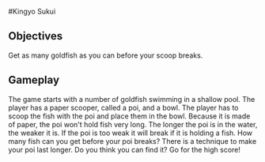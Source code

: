 #Kingyo Sukui

## Objectives
Get as many goldfish as you can before your scoop breaks.

## Gameplay
The game starts with a number of goldfish swimming in a shallow pool.  The player has a paper scooper, called a poi, and a bowl.  The player has to scoop the fish with the poi and place them in the bowl. Because it is made of paper, the poi won't hold fish very long.  The longer the poi is in the water, the weaker it is.  If the poi is too weak it will break if it is holding a fish.  How many fish can you get before your poi breaks?  There is a technique to make your poi last longer.  Do you think you can find it?  Go for the high score!